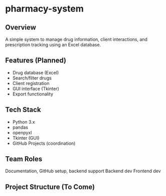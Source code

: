 # pharmacy-system
## Overview 
A simple system to manage drug information, client interactions, and prescription tracking using an Excel database.

## Features (Planned) 
- Drug database (Excel)
- Search/filter drugs
- Client registration
- GUI interface (Tkinter)
- Export functionality

## Tech Stack 
- Python 3.x
- pandas
- openpyxl
- Tkinter (GUI)
- GitHub Projects (coordination)

##  Team Roles 
Documentation, GitHub setup, backend support
Backend dev
Frontend dev

## Project Structure (To Come)


 
